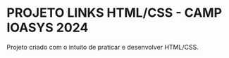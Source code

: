 
# PROJETO LINKS HTML/CSS - CAMP IOASYS 2024

Projeto criado com o intuito de praticar e desenvolver HTML/CSS.

